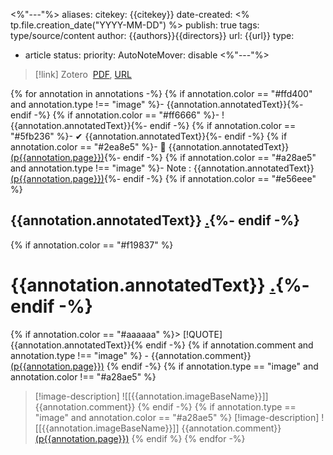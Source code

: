 <%"---"%>
aliases: 
citekey: {{citekey}}
date-created: <% tp.file.creation_date("YYYY-MM-DD") %>
publish: true
tags: type/source/content
author: {{authors}}{{directors}}
url: {{url}}
type: 
  - article
status: 
priority: 
AutoNoteMover: disable
<%"---"%>
> [!link] Zotero ‎ [PDF]({{attachments[0].pdfURI}}), [URL]({{url}})

{% for annotation in annotations -%} 
{% if annotation.color == "#ffd400" and annotation.type !== "image"  %}- {{annotation.annotatedText}}{%- endif -%}
{% if annotation.color == "#ff6666" %}- ! {{annotation.annotatedText}}{%- endif -%}
{% if annotation.color == "#5fb236" %}- ✔ {{annotation.annotatedText}}{%- endif -%}
{% if annotation.color == "#2ea8e5" %}- 💊 {{annotation.annotatedText}} [(p{{annotation.page}})](zotero://open-pdf/library/items/{{annotation.attachment.itemKey}}?page={{annotation.page}}&annotation={{annotation.id}}){%- endif -%}
{% if annotation.color == "#a28ae5" and annotation.type !== "image" %}- Note : {{annotation.annotatedText}} [(p{{annotation.page}})](zotero://open-pdf/library/items/{{annotation.attachment.itemKey}}?page={{annotation.page}}&annotation={{annotation.id}}){%- endif -%}
{% if annotation.color == "#e56eee" %}
## {{annotation.annotatedText}} [.](zotero://open-pdf/library/items/{{annotation.attachment.itemKey}}?page={{annotation.page}}&annotation={{annotation.id}}){%- endif -%}
{% if annotation.color == "#f19837" %}
# {{annotation.annotatedText}} [.](zotero://open-pdf/library/items/{{annotation.attachment.itemKey}}?page={{annotation.page}}&annotation={{annotation.id}}){%- endif -%}
{% if annotation.color == "#aaaaaa" %}> [!QUOTE] {{annotation.annotatedText}}{% endif -%}
{% if annotation.comment and annotation.type !== "image" %}
    - {{annotation.comment}} [(p{{annotation.page}})](zotero://open-pdf/library/items/{{annotation.attachment.itemKey}}?page={{annotation.page}}&annotation={{annotation.id}}) {% endif -%}
{% if annotation.type == "image" and annotation.color !== "#a28ae5" %}
> [!image-description] ![[{{annotation.imageBaseName}}]]
> {{annotation.comment}}
{% endif -%}
{% if annotation.type == "image" and annotation.color == "#a28ae5" %}
> [!image-description] ![[{{annotation.imageBaseName}}]]
> {{annotation.comment}} [(p{{annotation.page}})](zotero://open-pdf/library/items/{{annotation.attachment.itemKey}}?page={{annotation.page}}&annotation={{annotation.id}})
{% endif %}
{% endfor -%}
